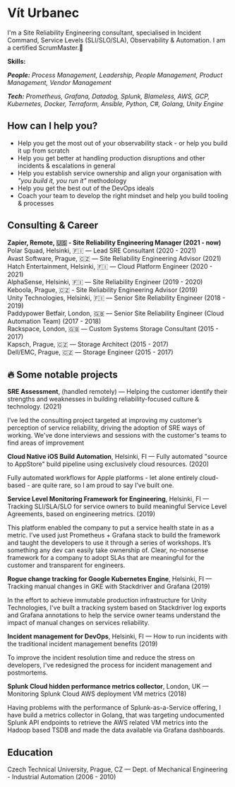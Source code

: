 # Vít Urbanec

I'm a Site Reliability Engineering consultant, specialised in Incident Command, Service Levels (SLI/SLO/SLA), Observability & Automation. I am a certified ScrumMaster.👋

**Skills:**

***People:** Process Management, Leadership, People Management, Product Management, Vendor Management*

***Tech:** Prometheus, Grafana, Datadog, Splunk, Blameless, AWS, GCP, Kubernetes, Docker, Terraform, Ansible, Python, C#, Golang, Unity Engine*

## How can I help you?
- Help you get the most out of your observability stack - or help you build it up from scratch
- Help you get better at handling production disruptions and other incidents & escalations in general
- Help you establish service ownership and align your organisation with *"you build it, you run it"* methodology
- Help you get the best out of the DevOps ideals
- Coach your team to develop the right mindset and help you build tooling & processes

## Consulting & Career
**Zapier, Remote, 🇺🇸 - Site Reliability Engineering Manager
(2021 - now)**  
Polar Squad, Helsinki, 🇫🇮 — Lead SRE Consultant
(2020 - 2021)  
Avast Software, Prague, 🇨🇿 — Site Reliability Engineering Advisor
(2021)  
Hatch Entertainment, Helsinki, 🇫🇮 — Cloud Platform Engineer
(2020 - 2021)  
AlphaSense, Helsinki, 🇫🇮 — Site Reliability Engineer
(2019 - 2020)  
Keboola, Prague, 🇨🇿 - Site Reliability Engineering Advisor
(2019)  
Unity Technologies, Helsinki, 🇫🇮 — Senior Site Reliability Engineer
(2018 - 2019)  
Paddypower Betfair, London, 🇬🇧 — Senior Site Reliability Engineer (Cloud Automation Team)
(2017 - 2018)  
Rackspace, London, 🇬🇧 — Custom Systems Storage Consultant
(2015 - 2017)  
Kapsch, Prague, 🇨🇿 — Storage Architect
(2015 - 2017)  
Dell/EMC, Prague, 🇨🇿 — Storage Engineer
(2015 - 2017)  

## 🔥 Some notable projects

**SRE Assessment**, (handled remotely) — Helping the customer identify their strengths and weaknesses in building reliability-focused culture & technology. (2021)
  
I’ve led the consulting project targeted at improving my customer’s perception of service reliability, driving the adoption of SRE ways of working. We've done interviews and sessions with the customer's teams to find areas of improvement 

**Cloud Native iOS Build Automation**, Helsinki, FI — Fully automated "source to AppStore" build pipeline using exclusively cloud resources. (2020)
  
Fully automated workflows for Apple platforms - let alone entirely cloud-based - are quite rare, so I am proud to say I’ve built one.


**Service Level Monitoring Framework for Engineering**, Helsinki, FI — Tracking SLI/SLA/SLO for service owners to build meaningful Service Level Agreements, based on engineering metrics. (2019)

This platform enabled the company to put a service health state in as a metric. I’ve used just Prometheus + Grafana stack to build the framework and taught the developers to use it through a series of workshops. It’s something any dev can easily take ownership of. Clear, no-nonsense framework for a company to adopt SLAs that are meaningful for the customer and transparent for engineers.

**Rogue change tracking for Google Kubernetes Engine**, Helsinki, FI — Tracking manual changes in GKE with Stackdriver and Grafana (2019)

In the effort to achieve immutable production infrastructure for Unity Technologies, I've built a tracking system based on Stackdriver log exports and Grafana annotations to help the service owner teams understand the impact of manual changes on services reliability.


**Incident management for DevOps**, Helsinki, FI — How to run incidents with the traditional incident management benefits (2019)

To improve the incident resolution time and reduce the stress on developers, I've redesigned the process for incident management and postmortems.

**Splunk Cloud hidden performance metrics collector**, London, UK — Monitoring Splunk Cloud AWS deployment VM metrics (2018)

Having problems with the performance of Splunk-as-a-Service offering, I have build a metrics collector in Golang, that was targeting undocumented Splunk API endpoints to retrieve the AWS related VM metrics into the Hadoop based TSDB and made the data available via Grafana dashboards.


## Education
Czech Technical University, Prague, CZ — Dept. of Mechanical Engineering - Industrial Automation
(2006 - 2010)